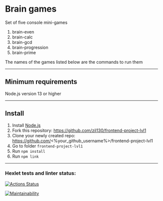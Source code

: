 # Brain games
Set of five console mini-games

1. brain-even
2. brain-calc
3. brain-gcd
4. brain-progression
5. brain-prime

The names of the games listed below are the commands to run them

---

## Minimum requirements
Node.js version 13 or higher

---

## Install
1. Install [Node.js](https://nodejs.org)
2. Fork this repository: https://github.com/zil130/frontend-project-lvl1
3. Clone your newly created repo: https://github.com/<%your_github_username%>/frontend-project-lvl1
4. Go to folder `frontend-project-lvl1`
5. Run `npm install`
6. Run `npm link`

---

### Hexlet tests and linter status:
[![Actions Status](https://github.com/zil130/frontend-project-lvl1/workflows/hexlet-check/badge.svg)](https://github.com/zil130/frontend-project-lvl1/actions)

[![Maintainability](https://api.codeclimate.com/v1/badges/a99a88d28ad37a79dbf6/maintainability)](https://codeclimate.com/github/codeclimate/codeclimate/maintainability)
